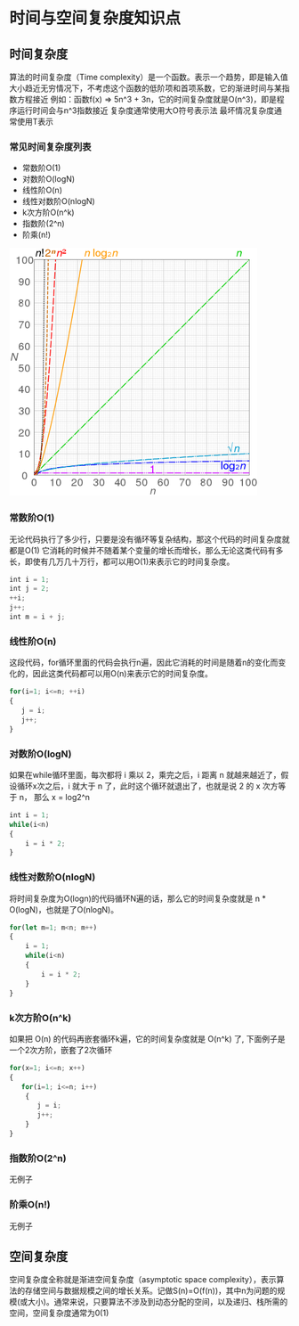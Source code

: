 # 时间与空间复杂度知识点

## 时间复杂度
算法的时间复杂度（Time complexity）是一个函数。表示一个趋势，即是输入值大小趋近无穷情况下，不考虑这个函数的低阶项和首项系数，它的渐进时间与某指数方程接近
例如：函数f(x) => 5n^3 + 3n，它的时间复杂度就是O(n^3)，即是程序运行时间会与n^3指数接近
复杂度通常使用大O符号表示法
最坏情况复杂度通常使用T表示

### 常见时间复杂度列表
- 常数阶O(1)
- 对数阶O(logN)
- 线性阶O(n)
- 线性对数阶O(nlogN)
- k次方阶O(n^k)
- 指数阶(2^n)
- 阶乘(n!)

![image](/assest/sjfzd.png)

### 常数阶O(1)
无论代码执行了多少行，只要是没有循环等复杂结构，那这个代码的时间复杂度就都是O(1)
它消耗的时候并不随着某个变量的增长而增长，那么无论这类代码有多长，即使有几万几十万行，都可以用O(1)来表示它的时间复杂度。
```js
int i = 1;
int j = 2;
++i;
j++;
int m = i + j;
```

### 线性阶O(n)
这段代码，for循环里面的代码会执行n遍，因此它消耗的时间是随着n的变化而变化的，因此这类代码都可以用O(n)来表示它的时间复杂度。
```js
for(i=1; i<=n; ++i)
{
   j = i;
   j++;
}
```

### 对数阶O(logN)
如果在while循环里面，每次都将 i 乘以 2，乘完之后，i 距离 n 就越来越近了，假设循环x次之后，i 就大于 n 了，此时这个循环就退出了，也就是说 2 的 x 次方等于 n，
那么 x = log2^n
```js
int i = 1;
while(i<n)
{
    i = i * 2;
}
```

### 线性对数阶O(nlogN)
将时间复杂度为O(logn)的代码循环N遍的话，那么它的时间复杂度就是 n * O(logN)，也就是了O(nlogN)。
```js
for(let m=1; m<n; m++)
{
    i = 1;
    while(i<n)
    {
        i = i * 2;
    }
}
```

### k次方阶O(n^k)
如果把 O(n) 的代码再嵌套循环k遍，它的时间复杂度就是 O(n^k) 了, 下面例子是一个2次方阶，嵌套了2次循环
```js
for(x=1; i<=n; x++)
{
   for(i=1; i<=n; i++)
    {
       j = i;
       j++;
    }
}
```

### 指数阶O(2^n)
无例子

### 阶乘O(n!)
无例子

## 空间复杂度
空间复杂度全称就是渐进空间复杂度（asymptotic space complexity），表示算法的存储空间与数据规模之间的增长关系。记做S(n)=O(f(n))，其中n为问题的规模(或大小)。通常来说，只要算法不涉及到动态分配的空间，以及递归、栈所需的空间，空间复杂度通常为0(1)

### 